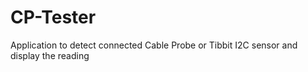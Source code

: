 # CP-Tester
Application to detect connected Cable Probe or Tibbit I2C sensor and display the reading
